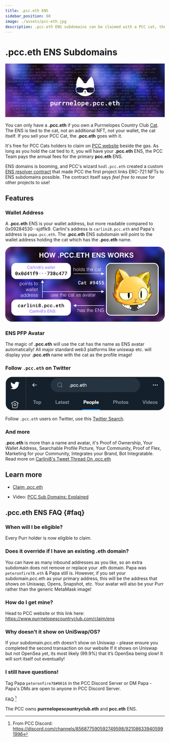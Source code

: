 ```yaml
---
title: .pcc.eth ENS
sidebar_position: 60
image: ./assets/pcc-eth.jpg
description: .pcc.eth ENS subdomains can be claimed with a PCC cat, the ENS is tied to the cat and use that cat as PFP, also points to the wallet address holding the cat.
---
```


# .pcc.eth ENS Subdomains

![](./assets/pcc-eth.jpg)

You can only have a **.pcc.eth** if you own a Purrnelopes Country Club [Cat](../collections/cats/index.md). The ENS is tied to the cat, not an additional NFT, not your wallet, the cat itself. If you sell your PCC Cat, the **.pcc.eth** goes with it.

It's free for PCC Cats holders to claim on [PCC website](https://www.purrnelopescountryclub.com/claim/ens) beside the gas. As long as you hold the cat tied to it, you will have your **.pcc.eth** ENS, the PCC Team pays the annual fees for the primary **pcc.eth** ENS.

ENS domains is booming, and PCC's wizard `hodl.pcc.eth` created a custom [ENS resolver contract](https://etherscan.io/address/0x9b6d20f524367d7e98ed849d37fc662402dca7fb#code) that made PCC the first project links ERC-721 NFTs to ENS subdomains possible. The contract itself says *feel free to reuse* for other projects to use!


## Features

### Wallet Address

A **.pcc.eth** ENS is your wallet address, but more readable compared to 0x09284530···sjdflk9. Carlini's address is `carlini8.pcc.eth` and Papa's address is `papa.pcc.eth`. The **.pcc.eth** ENS subdomain will point to the wallet address holding the cat which has the **.pcc.eth** name.

![How .pcc.eth ENS works](./assets/pcc-eth-works.png)

### ENS PFP Avatar

The magic of **.pcc.eth** will use the cat has the name as ENS avatar automatically! All major standard web3 platforms like uniswap etc. will display your **.pcc.eth** name with the cat as the profile image!

### Follow `.pcc.eth` on Twitter

![](./assets/twitter.pcc.eth.png)

Follow `.pcc.eth` users on Twitter, use this [Twitter Search](https://twitter.com/search?q=.pcc.eth&src=typed_query&f=user).

### And more

**.pcc.eth** is more than a name and avatar, it's Proof of Ownership, Your Wallet Address, Searchable Profile Picture, Your Community, Proof of Flex, Marketing for your Community, Integrates your Brand, Bot Integratable. Read more on [Carlini8's Tweet Thread On .pcc.eth](/posts/2022/04/14/post/carlini8-tweet-pcc-eth)


## Learn more

- [Claim .pcc.eth](https://www.purrnelopescountryclub.com/claim/ens)

- Video: [PCC Sub Domains: Explained](/posts/explained/202112-ens-subdomains)

## .pcc.eth ENS FAQ {#faq}

### When will I be eligible?

Every Purr holder is now eligible to claim.

### Does it override if I have an existing .eth domain?

You can have as many inbound addresses as you like, so an extra subdomain does not remove or replace your .eth domain. Papa was `peteronfire78.eth` & Papa still is. However, if you set your subdomain.pcc.eth  as your primary address, this will be the address that shows on Uniswap, Opens, Snapshot, etc. Your avatar will also be your Purr rather than the generic MetaMask image! 

### How do I get mine?

Head to PCC website or this link here: https://www.purrnelopescountryclub.com/claim/ens

### Why doesn’t it show on UniSwap/OS?

If your subdomain.pcc.eth doesn’t show on Uniswap - please ensure you completed the second transaction on our website 
If it shows on Uniswap but not OpenSea yet, its most likely (99.9%) that it’s OpenSea being slow! It will sort itself out eventually! 

### I still have questions!

Tag Papa `peteronfire78#0016` in the PCC Discord Server or DM Papa - Papa's DMs are open to anyone in PCC Discord Server.

FAQ [^1]

[^1]: From PCC Discord: https://discord.com/channels/856877590592749598/921086339405991996


The PCC owns **purrnelopescountryclub.eth** and **pcc.eth** ENS.